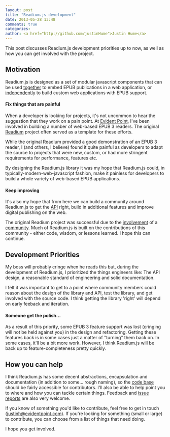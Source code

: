 ```yaml
---
layout: post
title: "Readium.js development"
date: 2013-05-28 13:48
comments: true
categories: 
author: <a href="http://github.com/justinHume">Justin Hume</a>
---
```


This post discusses Readium.js development priorities up to now, as well as how you can get involved with the project. 

## Motivation

Readium.js is designed as a set of modular javascript components <!--more-->that can be used [together](/Readium-Web-Components/get-started/download.html#simple-download) to embed EPUB publications in a web application, or [independently](/Readium-Web-Components/get-started/download.html#readium-js-download) to build custom web applications with EPUB support. 

#### Fix things that are painful
When a developer is looking for projects, it's not uncommon to hear the suggestion that they work on a pain point. At [Evident Point](http://evidentpoint.com), I've been involved in building a number of web-based EPUB 3 readers. The original [Readium](http://github.com/readium/readium) project often served as a template for these efforts. 

While the original Readium provided a good demonstration of an EPUB 3 reader, I (and others, I believe) found it quite painful as developers to adapt the source to projects that were new, custom, or had more stringent requirements for performance, features etc. 

By designing the Readium.js library it was my hope that Readium.js could, in typically-modern-web-javascript fashion, make it painless for developers to build a whole variety of web-based EPUB applications.

#### Keep improving
It's also my hope that from here we can build a community around Readium.js to get the [API](/Readium-Web-Components/get-started/api.html) right, build in additional features and improve digital publishing on the web. 

The original Readium project was successful due to the [involvement](https://github.com/readium/readium/issues) of a [community](https://github.com/readium/readium/contributors). Much of Readium.js is built on the contributions of this community - either code, wisdom, or lessons learned. I hope this can continue. 

## Development Priorities

My boss will probably cringe when he reads this but, during the development of Readium.js, I prioritized the things engineers like: The API design, a reasonable standard of engineering and solid documentation.

I felt it was important to get to a point where community members could reason about the design of the library and API, test the library, and get involved with the source code. I think getting the library 'right' will depend on early feeback and iteration.

#### Someone get the polish...
As a result of this priority, some EPUB 3 feature support was lost (cringing will not be held against you) in the design and refactoring. Getting these features back is in some cases just a matter of "turning" them back on. In some cases, it'll be a bit more work. However, I think Readium.js will be back up to feature-completeness pretty quickly. 

## How you can help

I think Readium.js has some decent abstractions, encapsulation and documentation (in addition to some... rough naming), so the [code base](http://github.com/readium/Readium-Web-Components) should be fairly accessible for contributors. I'll also be able to help point you to where and how you can tackle certain things. Feedback and [issue reports](http://github.com/readium/Readium-Web-Components/issues) are also very welcome.

If you know of something you'd like to contribute, feel free to get in touch (justinh@evidentpoint.com). If you're looking for something (small or large) to contribute, you can choose from a list of things that need doing. 

I hope you get involved.

